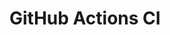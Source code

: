 # GitHub Actions CI
















































































































































































































































































































































































































































































































































































































































































































































































































































































































































































































































































































































































































































































































































































































































































































































































































































































































































































































































































































































































































































































































































































































































































































































































































































































































































































































































































































































































































































































